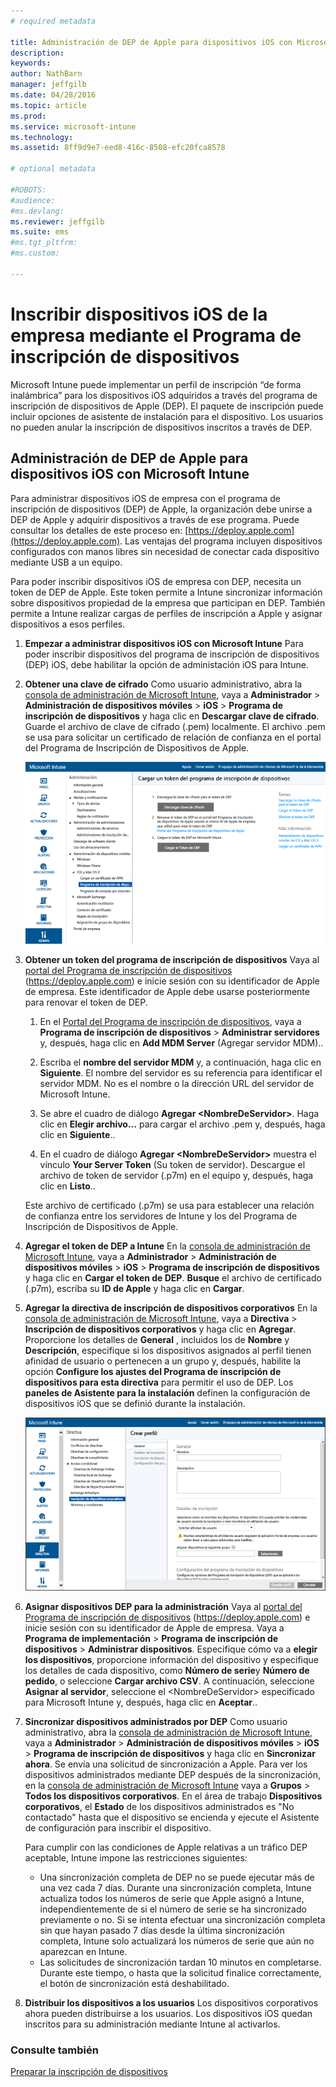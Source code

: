 ```yaml
---
# required metadata

title: Administración de DEP de Apple para dispositivos iOS con Microsoft Intune | Microsoft Intune
description:
keywords:
author: NathBarn
manager: jeffgilb
ms.date: 04/28/2016
ms.topic: article
ms.prod:
ms.service: microsoft-intune
ms.technology:
ms.assetid: 8ff9d9e7-eed8-416c-8508-efc20fca8578

# optional metadata

#ROBOTS:
#audience:
#ms.devlang:
ms.reviewer: jeffgilb
ms.suite: ems
#ms.tgt_pltfrm:
#ms.custom:

---
```


# Inscribir dispositivos iOS de la empresa mediante el Programa de inscripción de dispositivos
Microsoft Intune puede implementar un perfil de inscripción “de forma inalámbrica” para los dispositivos iOS adquiridos a través del programa de inscripción de dispositivos de Apple (DEP). El paquete de inscripción puede incluir opciones de asistente de instalación para el dispositivo. Los usuarios no pueden anular la inscripción de dispositivos inscritos a través de DEP.

## Administración de DEP de Apple para dispositivos iOS con Microsoft Intune
Para administrar dispositivos iOS de empresa con el programa de inscripción de dispositivos (DEP) de Apple, la organización debe unirse a DEP de Apple y adquirir dispositivos a través de ese programa. Puede consultar los detalles de este proceso en:  [https://deploy.apple.com](https://deploy.apple.com). Las ventajas del programa incluyen dispositivos configurados con manos libres sin necesidad de conectar cada dispositivo mediante USB a un equipo.

Para poder inscribir dispositivos iOS de empresa con DEP, necesita un token de DEP de Apple. Este token permite a Intune sincronizar información sobre dispositivos propiedad de la empresa que participan en DEP. También permite a Intune realizar cargas de perfiles de inscripción a Apple y asignar dispositivos a esos perfiles.

1.  **Empezar a administrar dispositivos iOS con Microsoft Intune**
    Para poder inscribir dispositivos del programa de inscripción de dispositivos (DEP) iOS, debe habilitar la opción de administación iOS para Intune.

2.  **Obtener una clave de cifrado**
    Como usuario administrativo, abra la [consola de administración de Microsoft Intune](http://manage.microsoft.com), vaya a **Administrador** &gt; **Administración de dispositivos móviles** &gt; **iOS** &gt; **Programa de inscripción de dispositivos** y haga clic en **Descargar clave de cifrado**. Guarde el archivo de clave de cifrado (.pem) localmente. El archivo .pem se usa para solicitar un certificado de relación de confianza en el portal del Programa de Inscripción de Dispositivos de Apple.

      ![Actualizar un token del programa de inscripción de dispositivos](../media/dev-sa-ios-dep.png)

3.  **Obtener un token del programa de inscripción de dispositivos**
    Vaya al [portal del Programa de inscripción de dispositivos](https://deploy.apple.com) (https://deploy.apple.com) e inicie sesión con su identificador de Apple de empresa. Este identificador de Apple debe usarse posteriormente para renovar el token de DEP.

    1.  En el [Portal del Programa de inscripción de dispositivos](https://deploy.apple.com), vaya a **Programa de inscripción de dispositivos** &gt; **Administrar servidores** y, después, haga clic en **Add MDM Server** (Agregar servidor MDM)..

    2.  Escriba el **nombre del servidor MDM** y, a continuación, haga clic en **Siguiente**. El nombre del servidor es su referencia para identificar el servidor MDM. No es el nombre o la dirección URL del servidor de Microsoft Intune.

    3.  Se abre el cuadro de diálogo **Agregar &lt;NombreDeServidor&gt;**. Haga clic en **Elegir archivo...** para cargar el archivo .pem y, después, haga clic en **Siguiente**..

    4.  En el cuadro de diálogo **Agregar &lt;NombreDeServidor&gt;** muestra el vínculo **Your Server Token** (Su token de servidor). Descargue el archivo de token de servidor (.p7m) en el equipo y, después, haga clic en **Listo**..

    Este archivo de certificado (.p7m) se usa para establecer una relación de confianza entre los servidores de Intune y los del Programa de Inscripción de Dispositivos de Apple.

4.  **Agregar el token de DEP a Intune**
    En la [consola de administración de Microsoft Intune](http://manage.microsoft.com), vaya a **Administrador** &gt; **Administración de dispositivos móviles** &gt; **iOS** &gt; **Programa de inscripción de dispositivos** y haga clic en **Cargar el token de DEP**. **Busque** el archivo de certificado (.p7m), escriba su **ID de Apple** y haga clic en **Cargar**.

5.  **Agregar la directiva de inscripción de dispositivos corporativos**
    En la [consola de administración de Microsoft Intune](http://manage.microsoft.com), vaya a **Directiva** &gt; **Inscripción de dispositivos corporativos** y haga clic en **Agregar**. Proporcione los detalles de **General** , incluidos los de **Nombre** y **Descripción**, especifique si los dispositivos asignados al perfil tienen afinidad de usuario o pertenecen a un grupo y, después, habilite la opción **Configure los ajustes del Programa de inscripción de dispositivos para esta directiva** para permitir el uso de DEP. Los **paneles de Asistente para la instalación** definen la configuración de dispositivos iOS que se definió durante la instalación.

      ![Panel del asistente de configuración](../media/pol-sa-corp-enroll.png)

6.  **Asignar dispositivos DEP para la administración**
    Vaya al [portal del Programa de inscripción de dispositivos](https://deploy.apple.com) (https://deploy.apple.com) e inicie sesión con su identificador de Apple de empresa. Vaya a **Programa de implementación** &gt; **Programa de inscripción de dispositivos** &gt; **Administrar dispositivos**. Especifique cómo va a **elegir los dispositivos**, proporcione información del dispositivo y especifique los detalles de cada dispositivo, como **Número de serie**y **Número de pedido**, o seleccione **Cargar archivo CSV**. A continuación, seleccione **Asignar al servidor**, seleccione el &lt;NombreDeServidor&gt; especificado para Microsoft Intune y, después, haga clic en **Aceptar**..

7.  **Sincronizar dispositivos administrados por DEP**
    Como usuario administrativo, abra la [consola de administración de Microsoft Intune](http://manage.microsoft.com), vaya a **Administrador** &gt; **Administración de dispositivos móviles** &gt; **iOS** &gt; **Programa de inscripción de dispositivos** y haga clic en **Sincronizar ahora**. Se envía una solicitud de sincronización a Apple. Para ver los dispositivos administrados mediante DEP después de la sincronización, en la [consola de administración de Microsoft Intune](http://manage.microsoft.com) vaya a **Grupos** &gt; **Todos los dispositivos corporativos**. En el área de trabajo **Dispositivos corporativos**, el **Estado** de los dispositivos administrados es "No contactado" hasta que el dispositivo se encienda y ejecute el Asistente de configuración para inscribir el dispositivo.

    Para cumplir con las condiciones de Apple relativas a un tráfico DEP aceptable, Intune impone las restricciones siguientes:
     -  Una sincronización completa de DEP no se puede ejecutar más de una vez cada 7 días. Durante una sincronización completa, Intune actualiza todos los números de serie que Apple asignó a Intune, independientemente de si el número de serie se ha sincronizado previamente o no. Si se intenta efectuar una sincronización completa sin que hayan pasado 7 días desde la última sincronización completa, Intune solo actualizará los números de serie que aún no aparezcan en Intune.
     -  Las solicitudes de sincronización tardan 10 minutos en completarse. Durante este tiempo, o hasta que la solicitud finalice correctamente, el botón de sincronización está deshabilitado.

8.  **Distribuir los dispositivos a los usuarios**
    Los dispositivos corporativos ahora pueden distribuirse a los usuarios. Los dispositivos iOS quedan inscritos para su administración mediante Intune al activarlos.



### Consulte también
[Preparar la inscripción de dispositivos](get-ready-to-enroll-devices-in-microsoft-intune.md)


<!--HONumber=May16_HO1-->



